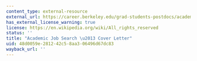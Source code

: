```yaml
---
content_type: external-resource
external_url: https://career.berkeley.edu/grad-students-postdocs/academic-job-search/the-cover-letter/
has_external_license_warning: true
license: https://en.wikipedia.org/wiki/All_rights_reserved
status: ''
title: "Academic Job Search \u2013 Cover Letter"
uid: 48d0059e-2812-42c5-8aa3-06496d67dc83
wayback_url: ''
---
```

